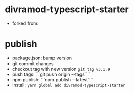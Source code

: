 # divramod-typescript-starter
- forked from:

# publish
- package.json: bump version
- git commit changes
- checkout tag with new version ```git tag v3.1.9```
- push tags: ```git push origin --tags````
- npm publish: ```npm publish --latest````
- install: ```yarn global add divramod-typescript-starter```
